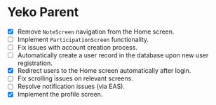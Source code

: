 # Yeko Parent

- [x] Remove `NoteScreen` navigation from the Home screen.
- [ ] Implement `ParticipationScreen` functionality.
- [ ] Fix issues with account creation process.
- [ ] Automatically create a user record in the database upon new user registration.
- [x] Redirect users to the Home screen automatically after login.
- [ ] Fix scrolling issues on relevant screens.
- [ ] Resolve notification issues (via EAS).
- [x] Implement the profile screen.
